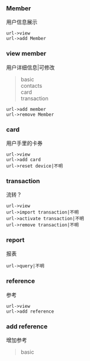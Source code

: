 ### Member
用户信息展示
```
url->view
url->add Member
```

### view member
用户详细信息|可修改
>basic  
>contacts  
>card  
>transaction  

```
url->add member
url->remove Member
```


### card
用户手里的卡券
```
url->view
url->add card  
url->reset device|不明
```

### transaction
流转？
```
url->view
url->import transaction|不明
url->activate transaction|不明
url->remove transaction|不明
```

### report
报表
```
url->query|不明
```

### reference
参考
```
url->view
url->add reference
```

### add reference
增加参考
>basic
